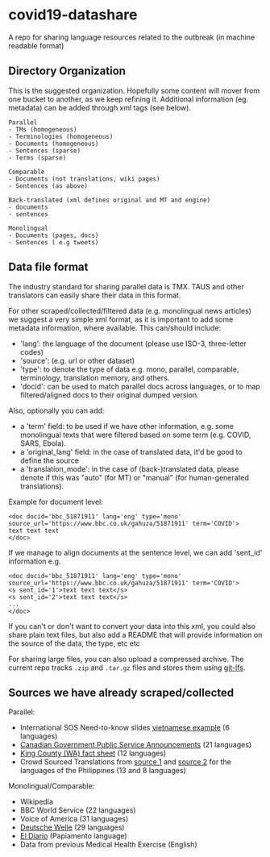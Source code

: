 # covid19-datashare
A repo for sharing language resources related to the outbreak (in machine readable format)

## Directory Organization
This is the suggested organization. Hopefully some content will mover from one bucket to another, as we keep refining it.
Additional information (eg. metadata) can be added through xml tags (see below).

```
Parallel 
- TMs (homogeneous)
- Terminologies (homogeneous)
- Documents (homogeneous)
- Sentences (sparse)
- Terms (sparse)

Comparable 
- Documents (not translations, wiki pages)
- Sentences (as above)

Back-translated (xml defines original and MT and engine)
- documents 
- sentences

Monolingual
- Documents (pages, docs) 
- Sentences ( e.g tweets) 
```

## Data file format

The industry standard for sharing parallel data is TMX. TAUS and other translators can easily share their data in this format.

For other scraped/collected/filtered data (e.g. monolingual news articles) we suggest a very simple xml format, as it is important to add some metadata information, where available. This can/should include: 

* 'lang': the language of the document (please use ISO-3, three-letter codes)
* 'source': (e.g. url or other dataset) 
* 'type': to denote the type of data e.g. mono, parallel, comparable, terminology, translation memory, and others. 
* 'docid': can be used to match parallel docs across languages, or to map filtered/aligned docs to their original dumped version.

Also, optionally you can add: 
* a 'term' field: to be used if we have other information, e.g. some monolingual texts that were filtered based on some term (e.g. COVID, SARS, Ebola).
* a 'original_lang' field: in the case of translated data, it'd be good to define the source
* a 'translation_mode': in the case of (back-)translated data, please denote if this was "auto" (for MT) or "manual" (for human-generated translations).

Example for document level:
```
<doc docid='bbc_51871911' lang='eng' type='mono' source_url='https://www.bbc.co.uk/gahuza/51871911' term='COVID'>
text text text
</doc>
```

If we manage to align documents at the sentence level, we can add 'sent_id' information e.g.
```
<doc docid='bbc_51871911' lang='eng' type='mono' source_url='https://www.bbc.co.uk/gahuza/51871911' term='COVID'>
<s sent_id='1'>text text text</s>
<s sent_id='2'>text text text</s>
...
</doc>
```

If you can't or don't want to convert your data into this xml, you could also share plain text files, but also add a README that will provide information on the source of the data, the type, etc etc

For sharing large files, you can also upload a compressed archive. The current repo tracks `.zip` and `.tar.gz` files and stores them using [git-lfs](https://git-lfs.github.com/).

## Sources we have already scraped/collected

Parallel:
* International SOS Need-to-know slides [vietnamese example](https://pandemic.internationalsos.com/-/media/pandemic/files/pan-comms-new-corona-virus/intlsos_coronavirus_disease_2019_talk_simplified_v3_vi_vn.pptx) (6 languages)
* [Canadian Government Public Service Announcements](https://www.sac-isc.gc.ca/eng/1583781906998/1583781926813) (21 languages)
* [King County (WA) fact sheet](https://welcoming.seattle.gov/covid-19/?utm_source=WASCLA+Members&utm_campaign=f9ef53ee9b-EMAIL_CAMPAIGN_2020_03_04_10_45&utm_medium=email&utm_term=0_ec7c02e82f-f9ef53ee9b-47852315&mc_cid=f9ef53ee9b&mc_eid=6e5511a48a#top) (12 languages)
* Crowd Sourced Translations from [source 1](https://drive.google.com/file/d/12KBKTLwHcBDIO5zV7nuOk2MtuaQ9FNPy/view?fbclid=IwAR01nqJu6DN_RIsoJSfCSCCR-vxPkmzLN8UKmeyIB_ORdWX6rTK795i6Pi8) and [source 2](https://docs.google.com/document/d/1JiBETtDgl1Y2defcjAALBB9-bCSKOMSFUC_0P_G9mAM/edit#) for the languages of the Philippines (13 and 8 languages) 

Monolingual/Comparable:
* Wikipedia
* BBC World Service (22 languages)
* Voice of America (31 languages)
* [Deutsche Welle](https://www.dw.com/) (29 languages)
* [El Diario](diario.aw) (Papiamento language)
* Data from previous Medical Health Exercise (English)


